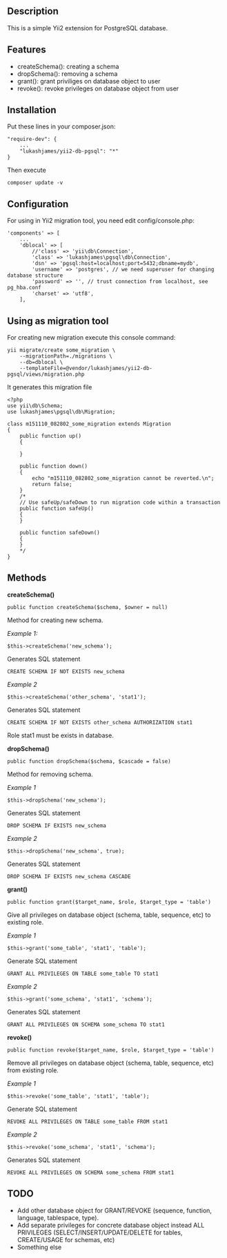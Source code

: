 Description
-----------
This is a simple Yii2 extension for PostgreSQL database.

Features
--------

* createSchema(): creating a schema
* dropSchema(): removing a schema
* grant(): grant priviliges on database object to user
* revoke(): revoke privileges on database object from user

Installation
------------

Put these lines in your composer.json:

    "require-dev": {
        ...
        "lukashjames/yii2-db-pgsql": "*"
    }

Then execute

    composer update -v

Configuration
-------------

For using in Yii2 migration tool, you need edit config/console.php:

    'components' => [
        ...
        'dblocal' => [
            //'class' => 'yii\db\Connection',
            'class' => 'lukashjames\pgsql\db\Connection',
            'dsn' => 'pgsql:host=localhost;port=5432;dbname=mydb',
            'username' => 'postgres', // we need superuser for changing database structure
            'password' => '', // trust connection from localhost, see pg_hba.conf
            'charset' => 'utf8',
        ],

Using as migration tool
-----------------------

For creating new migration execute this console command:

    yii migrate/create some_migration \
        --migrationPath=./migrations \
        --db=dblocal \
        --templateFile=@vendor/lukashjames/yii2-db-pgsql/views/migration.php

It generates this migration file

    <?php
    use yii\db\Schema;
    use lukashjames\pgsql\db\Migration;

    class m151110_082802_some_migration extends Migration
    {
        public function up()
        {

        }

        public function down()
        {
            echo "m151110_082802_some_migration cannot be reverted.\n";
            return false;
        }
        /*
        // Use safeUp/safeDown to run migration code within a transaction
        public function safeUp()
        {
        }

        public function safeDown()
        {
        }
        */
    }

Methods
-------

**createSchema()**

    public function createSchema($schema, $owner = null)

Method for creating new schema.

*Example 1:*

    $this->createSchema('new_schema');

Generates SQL statement

    CREATE SCHEMA IF NOT EXISTS new_schema

*Example 2*

    $this->createSchema('other_schema', 'stat1');
    
Generates SQL statement

    CREATE SCHEMA IF NOT EXISTS other_schema AUTHORIZATION stat1
    
Role stat1 must be exists in database.

**dropSchema()**

    public function dropSchema($schema, $cascade = false)

Method for removing schema.

*Example 1*

    $this->dropSchema('new_schema');
    
Generates SQL statement
    
    DROP SCHEMA IF EXISTS new_schema
        
*Example 2*

    $this->dropSchema('new_schema', true);

Generates SQL statement

    DROP SCHEMA IF EXISTS new_schema CASCADE
    
**grant()**

    public function grant($target_name, $role, $target_type = 'table')

Give all privileges on database object (schema, table, sequence, etc) to existing role.

*Example 1*

    $this->grant('some_table', 'stat1', 'table');
    
Generate SQL statement

    GRANT ALL PRIVILEGES ON TABLE some_table TO stat1

*Example 2*

    $this->grant('some_schema', 'stat1', 'schema');
    
Generates SQL statement

    GRANT ALL PRIVILEGES ON SCHEMA some_schema TO stat1

**revoke()**

    public function revoke($target_name, $role, $target_type = 'table')

Remove all privileges on database object (schema, table, sequence, etc) from existing role.

*Example 1*

    $this->revoke('some_table', 'stat1', 'table');
    
Generate SQL statement

    REVOKE ALL PRIVILEGES ON TABLE some_table FROM stat1

*Example 2*

    $this->revoke('some_schema', 'stat1', 'schema');
    
Generates SQL statement

    REVOKE ALL PRIVILEGES ON SCHEMA some_schema FROM stat1
    
TODO
----

* Add other database object for GRANT/REVOKE (sequence, function, language, tablespace, type).
* Add separate privileges for concrete database object instead ALL PRIVILEGES (SELECT/INSERT/UPDATE/DELETE for tables, CREATE/USAGE for schemas, etc)
* Something else
